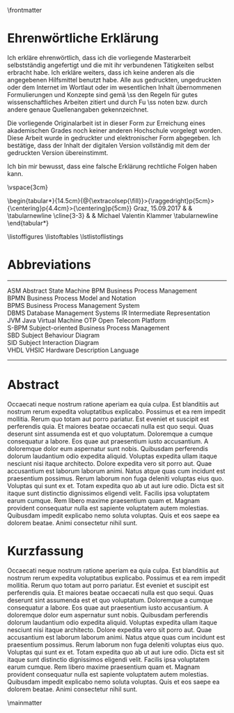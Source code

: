 \frontmatter

Ehrenwörtliche Erklärung
================================================================================

Ich erkläre ehrenwörtlich, dass ich die vorliegende Masterarbeit selbstständig
angefertigt und die mit ihr verbundenen Tätigkeiten selbst erbracht habe. Ich
erkläre weiters, dass ich keine anderen als die angegebenen Hilfsmittel benutzt
habe. Alle aus gedruckten, ungedruckten oder dem Internet im Wortlaut oder im
wesentlichen Inhalt übernommenen Formulierungen und Konzepte sind gemä \ss den
Regeln für gutes wissenschaftliches Arbeiten zitiert und durch Fu \ss noten bzw.
durch andere genaue Quellenangaben gekennzeichnet.

Die vorliegende Originalarbeit ist in dieser Form zur Erreichung eines
akademischen Grades noch keiner anderen Hochschule vorgelegt worden. Diese
Arbeit wurde in gedruckter und elektronischer Form abgegeben. Ich bestätige,
dass der Inhalt der digitalen Version vollständig mit dem der gedruckten
Version übereinstimmt.

Ich bin mir bewusst, dass eine falsche Erklärung rechtliche Folgen haben kann.

\vspace{3cm}

\begin{tabular*}{14.5cm}{@{\extracolsep{\fill}}>{\raggedright}p{5cm}>{\centering}p{4.4cm}>{\centering}p{5cm}}
Graz, 15.09.2017 &  & \tabularnewline \cline{3-3} &  & Michael Valentin Klammer \tabularnewline \end{tabular*}

\listoffigures
\listoftables
\lstlistoflistings


Abbreviations
================================================================================

------   -----------------------------------------------------------------------
ASM      Abstract State Machine
BPM      Business Process Management                                         
BPMN     Business Process Model and Notation                                 
BPMS     Business Process Management System                                  
DBMS     Database Management Systems
IR       Intermediate Representation                                         
JVM      Java Virtual Machine
OTP      Open Telecom Platform                                               
S-BPM    Subject-oriented Business Process Management                        
SBD      Subject Behaviour Diagram                                           
SID      Subject Interaction Diagram                                         
VHDL     VHSIC Hardware Description Language
------   -----------------------------------------------------------------------




Abstract
================================================================================

Occaecati neque nostrum ratione aperiam ea quia culpa. Est blanditiis aut nostrum rerum expedita voluptatibus explicabo. Possimus et ea rem impedit mollitia. Rerum quo totam aut porro pariatur. Est eveniet et suscipit est perferendis quia. Et maiores beatae occaecati nulla est quo sequi.
Quas deserunt sint assumenda est et quo voluptatum. Doloremque a cumque consequatur a labore. Eos quae aut praesentium iusto accusantium.
A doloremque dolor eum aspernatur sunt nobis. Quibusdam perferendis dolorum laudantium odio expedita aliquid. Voluptas expedita ullam itaque nesciunt nisi itaque architecto. Dolore expedita vero sit porro aut.
Quae accusantium est laborum laborum animi. Natus atque quas cum incidunt est praesentium possimus. Rerum laborum non fuga deleniti voluptas eius quo. Voluptas qui sunt ex et. Totam expedita quo ab ut aut iure odio. Dicta est sit itaque sunt distinctio dignissimos eligendi velit.
Facilis ipsa voluptatem earum cumque. Rem libero maxime praesentium quam et. Magnam provident consequatur nulla est sapiente voluptatem autem molestias. Quibusdam impedit explicabo nemo soluta voluptas. Quis et eos saepe ea dolorem beatae. Animi consectetur nihil sunt.

Kurzfassung
================================================================================

Occaecati neque nostrum ratione aperiam ea quia culpa. Est blanditiis aut nostrum rerum expedita voluptatibus explicabo. Possimus et ea rem impedit mollitia. Rerum quo totam aut porro pariatur. Est eveniet et suscipit est perferendis quia. Et maiores beatae occaecati nulla est quo sequi.
Quas deserunt sint assumenda est et quo voluptatum. Doloremque a cumque consequatur a labore. Eos quae aut praesentium iusto accusantium.
A doloremque dolor eum aspernatur sunt nobis. Quibusdam perferendis dolorum laudantium odio expedita aliquid. Voluptas expedita ullam itaque nesciunt nisi itaque architecto. Dolore expedita vero sit porro aut.
Quae accusantium est laborum laborum animi. Natus atque quas cum incidunt est praesentium possimus. Rerum laborum non fuga deleniti voluptas eius quo. Voluptas qui sunt ex et. Totam expedita quo ab ut aut iure odio. Dicta est sit itaque sunt distinctio dignissimos eligendi velit.
Facilis ipsa voluptatem earum cumque. Rem libero maxime praesentium quam et. Magnam provident consequatur nulla est sapiente voluptatem autem molestias. Quibusdam impedit explicabo nemo soluta voluptas. Quis et eos saepe ea dolorem beatae. Animi consectetur nihil sunt.

\mainmatter
